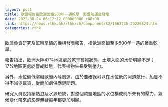 ```yaml
---
layout: post
title: 歐盟報告指歐洲面臨500年一遇乾旱　影響航運及發電
date: 2022-08-24 06:12:12.000000000 +08:00
link: https://news.rthk.hk/rthk/ch/component/k2/1663735-20220824.htm
categories: rthk
---
```


歐盟負責研究及監察旱情的機構發表報告，指歐洲面臨至少500年一遇的嚴重乾旱。

報告指出，歐洲大陸47%地區處於乾旱警報狀態，土壤入面的水份明顯不足；17%地區更處於警戒狀態，代表植物生長受到壓力。

另外，水位偏低窒礙歐洲內陸航運，由於要確保可以在水位低的河道航行，船隻不得不減少載貨，從而加劇供應鏈問題。

研究人員說持續熱浪及水源短缺，對整個歐盟地區的水位構成前所未有的壓力，氣候變化帶來的影響無疑每年都更加明顯。
